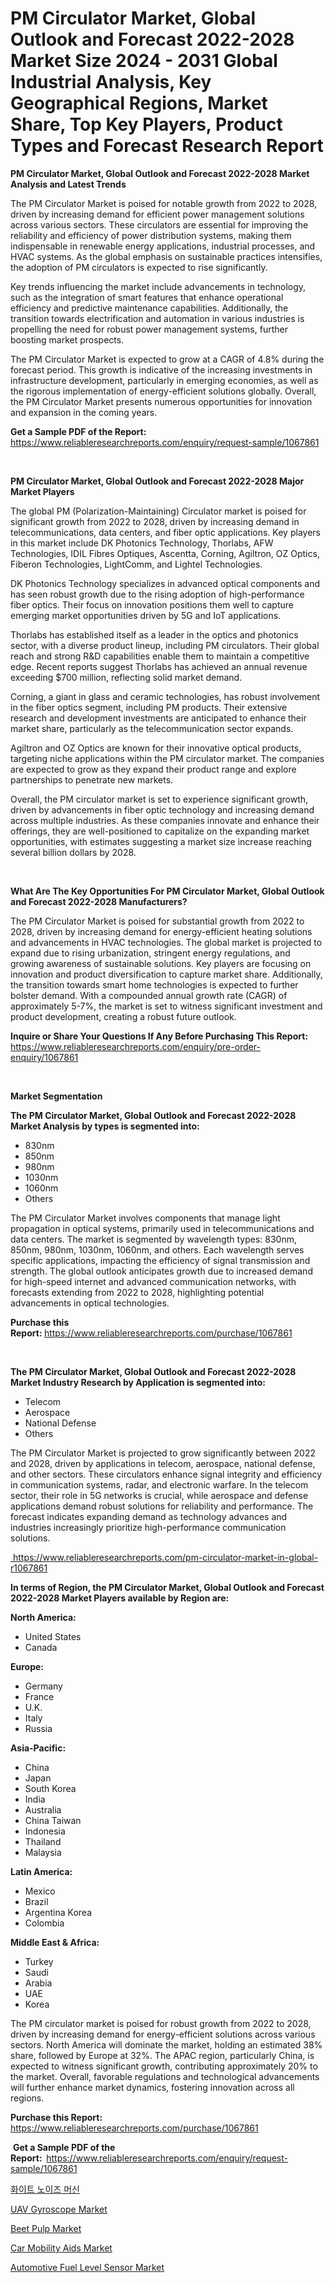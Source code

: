 <p><h1>PM Circulator Market, Global Outlook and Forecast 2022-2028 Market Size 2024 - 2031 Global Industrial Analysis, Key Geographical Regions, Market Share, Top Key Players, Product Types and Forecast Research Report</h1></p><p><strong>PM Circulator Market, Global Outlook and Forecast 2022-2028 Market Analysis and Latest Trends</strong></p>
<p><p>The PM Circulator Market is poised for notable growth from 2022 to 2028, driven by increasing demand for efficient power management solutions across various sectors. These circulators are essential for improving the reliability and efficiency of power distribution systems, making them indispensable in renewable energy applications, industrial processes, and HVAC systems. As the global emphasis on sustainable practices intensifies, the adoption of PM circulators is expected to rise significantly.</p><p>Key trends influencing the market include advancements in technology, such as the integration of smart features that enhance operational efficiency and predictive maintenance capabilities. Additionally, the transition towards electrification and automation in various industries is propelling the need for robust power management systems, further boosting market prospects.</p><p>The PM Circulator Market is expected to grow at a CAGR of 4.8% during the forecast period. This growth is indicative of the increasing investments in infrastructure development, particularly in emerging economies, as well as the rigorous implementation of energy-efficient solutions globally. Overall, the PM Circulator Market presents numerous opportunities for innovation and expansion in the coming years.</p></p>
<p><strong>Get a Sample PDF of the Report:&nbsp;</strong> <a href="https://www.reliableresearchreports.com/enquiry/request-sample/1067861">https://www.reliableresearchreports.com/enquiry/request-sample/1067861</a></p>
<p>&nbsp;</p>
<p><strong>PM Circulator Market, Global Outlook and Forecast 2022-2028 Major Market Players</strong></p>
<p><p>The global PM (Polarization-Maintaining) Circulator market is poised for significant growth from 2022 to 2028, driven by increasing demand in telecommunications, data centers, and fiber optic applications. Key players in this market include DK Photonics Technology, Thorlabs, AFW Technologies, IDIL Fibres Optiques, Ascentta, Corning, Agiltron, OZ Optics, Fiberon Technologies, LightComm, and Lightel Technologies.</p><p>DK Photonics Technology specializes in advanced optical components and has seen robust growth due to the rising adoption of high-performance fiber optics. Their focus on innovation positions them well to capture emerging market opportunities driven by 5G and IoT applications.</p><p>Thorlabs has established itself as a leader in the optics and photonics sector, with a diverse product lineup, including PM circulators. Their global reach and strong R&D capabilities enable them to maintain a competitive edge. Recent reports suggest Thorlabs has achieved an annual revenue exceeding $700 million, reflecting solid market demand.</p><p>Corning, a giant in glass and ceramic technologies, has robust involvement in the fiber optics segment, including PM products. Their extensive research and development investments are anticipated to enhance their market share, particularly as the telecommunication sector expands.</p><p>Agiltron and OZ Optics are known for their innovative optical products, targeting niche applications within the PM circulator market. The companies are expected to grow as they expand their product range and explore partnerships to penetrate new markets.</p><p>Overall, the PM circulator market is set to experience significant growth, driven by advancements in fiber optic technology and increasing demand across multiple industries. As these companies innovate and enhance their offerings, they are well-positioned to capitalize on the expanding market opportunities, with estimates suggesting a market size increase reaching several billion dollars by 2028.</p></p>
<p>&nbsp;</p>
<p><strong>What Are The Key Opportunities For PM Circulator Market, Global Outlook and Forecast 2022-2028 Manufacturers?</strong></p>
<p><p>The PM Circulator Market is poised for substantial growth from 2022 to 2028, driven by increasing demand for energy-efficient heating solutions and advancements in HVAC technologies. The global market is projected to expand due to rising urbanization, stringent energy regulations, and growing awareness of sustainable solutions. Key players are focusing on innovation and product diversification to capture market share. Additionally, the transition towards smart home technologies is expected to further bolster demand. With a compounded annual growth rate (CAGR) of approximately 5-7%, the market is set to witness significant investment and product development, creating a robust future outlook.</p></p>
<p><strong>Inquire or Share Your Questions If Any Before Purchasing This Report:</strong> <a href="https://www.reliableresearchreports.com/enquiry/pre-order-enquiry/1067861">https://www.reliableresearchreports.com/enquiry/pre-order-enquiry/1067861</a></p>
<p>&nbsp;</p>
<p><strong>Market Segmentation</strong></p>
<p><strong>The PM Circulator Market, Global Outlook and Forecast 2022-2028 Market Analysis by types is segmented into:</strong></p>
<p><ul><li>830nm</li><li>850nm</li><li>980nm</li><li>1030nm</li><li>1060nm</li><li>Others</li></ul></p>
<p><p>The PM Circulator Market involves components that manage light propagation in optical systems, primarily used in telecommunications and data centers. The market is segmented by wavelength types: 830nm, 850nm, 980nm, 1030nm, 1060nm, and others. Each wavelength serves specific applications, impacting the efficiency of signal transmission and strength. The global outlook anticipates growth due to increased demand for high-speed internet and advanced communication networks, with forecasts extending from 2022 to 2028, highlighting potential advancements in optical technologies.</p></p>
<p><strong>Purchase this Report:&nbsp;</strong><a href="https://www.reliableresearchreports.com/purchase/1067861">https://www.reliableresearchreports.com/purchase/1067861</a></p>
<p>&nbsp;</p>
<p><strong>The PM Circulator Market, Global Outlook and Forecast 2022-2028 Market Industry Research by Application is segmented into:</strong></p>
<p><ul><li>Telecom</li><li>Aerospace</li><li>National Defense</li><li>Others</li></ul></p>
<p><p>The PM Circulator Market is projected to grow significantly between 2022 and 2028, driven by applications in telecom, aerospace, national defense, and other sectors. These circulators enhance signal integrity and efficiency in communication systems, radar, and electronic warfare. In the telecom sector, their role in 5G networks is crucial, while aerospace and defense applications demand robust solutions for reliability and performance. The forecast indicates expanding demand as technology advances and industries increasingly prioritize high-performance communication solutions.</p></p>
<p><a href="https://www.reliableresearchreports.com/pm-circulator-market-in-global-r1067861">&nbsp;https://www.reliableresearchreports.com/pm-circulator-market-in-global-r1067861</a></p>
<p><strong>In terms of Region, the PM Circulator Market, Global Outlook and Forecast 2022-2028 Market Players available by Region are:</strong></p>
<p>
    <p> <strong> North America: </strong>
        <ul>
            <li>United States</li>
            <li>Canada</li>
        </ul>
        </p> 
    <p> <strong> Europe: </strong>
        <ul>
            <li>Germany</li>
            <li>France</li>
            <li>U.K.</li>
            <li>Italy</li>
            <li>Russia</li>
        </ul>
        </p> 
    <p> <strong> Asia-Pacific: </strong>
        <ul>
            <li>China</li>
            <li>Japan</li>
            <li>South Korea</li>
            <li>India</li>
            <li>Australia</li>
            <li>China Taiwan</li>
            <li>Indonesia</li>
            <li>Thailand</li>
            <li>Malaysia</li>
        </ul>
        </p> 
    <p> <strong> Latin America: </strong>
        <ul>
            <li>Mexico</li>
            <li>Brazil</li>
            <li>Argentina Korea</li>
            <li>Colombia</li>
        </ul>
        </p> 
    <p> <strong> Middle East & Africa: </strong>
        <ul>
            <li>Turkey</li>
            <li>Saudi</li>
            <li>Arabia</li>
            <li>UAE</li>
            <li>Korea</li>
        </ul>
    </p>
    </p>
<p><p>The PM circulator market is poised for robust growth from 2022 to 2028, driven by increasing demand for energy-efficient solutions across various sectors. North America will dominate the market, holding an estimated 38% share, followed by Europe at 32%. The APAC region, particularly China, is expected to witness significant growth, contributing approximately 20% to the market. Overall, favorable regulations and technological advancements will further enhance market dynamics, fostering innovation across all regions.</p></p>
<p><strong>Purchase this Report: </strong><a href="https://www.reliableresearchreports.com/purchase/1067861">https://www.reliableresearchreports.com/purchase/1067861</a></p>
<p>&nbsp;<strong>Get a Sample PDF of the Report:&nbsp;&nbsp;</strong><a href="https://www.reliableresearchreports.com/enquiry/request-sample/1067861">https://www.reliableresearchreports.com/enquiry/request-sample/1067861</a></p>
<p><strong></strong></p>
<p><p><a href="https://medium.com/@bertfeil67567/%ED%99%94%EC%9D%B4%ED%8A%B8-%EB%85%B8%EC%9D%B4%EC%A6%88-%EB%A8%B8%EC%8B%A0-%EC%8B%9C%EC%9E%A5-%ED%86%B5%EC%B0%B0-%EC%8B%9C%EC%9E%A5-%EC%B0%B8%EC%97%AC%EC%9E%90-%EC%8B%9C%EC%9E%A5-%EA%B7%9C%EB%AA%A8-%EC%A7%80%EC%97%AD%EB%B3%84-%EB%B6%84%EC%84%9D-%EB%B0%8F-%EC%98%88%EC%B8%A1-2024-2031-0ec28740fe87">화이트 노이즈 머신</a></p><p><a href="https://www.linkedin.com/pulse/global-uav-gyroscope-industry-types-applications-market-players-c4mef?trackingId=AAAK4%2FNARoS0L6O%2BKhhNIA%3D%3D">UAV Gyroscope Market</a></p><p><a href="https://issuu.com/reportprime-2/docs/beet-pulp-market-size-2030.pptx_22a330213b7377">Beet Pulp Market</a></p><p><a href="https://medium.com/@theresa.james5687/the-car-mobility-aids-market-prioritizes-cost-control-and-efficiency-enhancement-c0081a3ab64d">Car Mobility Aids Market</a></p><p><a href="https://www.linkedin.com/pulse/automotive-fuel-level-sensor-market-essentials-key-players-fc6ie?trackingId=NQhF5XrNQ02jwEkPHLhVfQ%3D%3D">Automotive Fuel Level Sensor Market</a></p></p>